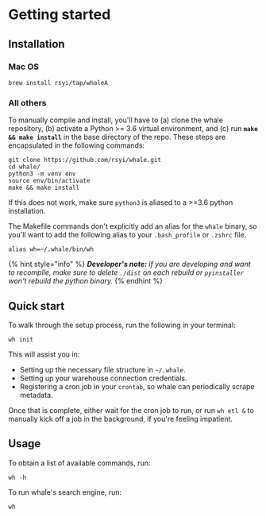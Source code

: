 # Getting started

## Installation

### Mac OS

```text
brew install rsyi/tap/whaleA
```

### All others

To manually compile and install, you'll have to \(a\) clone the whale repository, \(b\) activate a Python &gt;= 3.6 virtual environment, and \(c\) run **`make && make install`** in the base directory of the repo. These steps are encapsulated in the following commands:

```text
git clone https://github.com/rsyi/whale.git
cd whale/
python3 -m venv env
source env/bin/activate
make && make install
```

If this does not work, make sure `python3` is aliased to a &gt;=3.6 python installation.

The Makefile commands don't explicitly add an alias for the `whale` binary, so you'll want to add the following alias to your `.bash_profile` or `.zshrc` file.

```text
alias wh=~/.whale/bin/wh
```

{% hint style="info" %}
_**Developer's note:** if you are developing and want to recompile, make sure to delete `./dist` on each rebuild or `pyinstaller` won't rebuild the python binary._
{% endhint %}

## Quick start

To walk through the setup process, run the following in your terminal:

```text
wh init
```

This will assist you in:

* Setting up the necessary file structure in `~/.whale`.
* Setting up your warehouse connection credentials.
* Registering a cron job in your `crontab`, so whale can periodically scrape metadata.

Once that is complete, either wait for the cron job to run, or run `wh etl &` to manually kick off a job in the background, if you're feeling impatient.

## Usage

To obtain a list of available commands, run:

```text
wh -h
```

To run whale's search engine, run:

```text
wh
```

